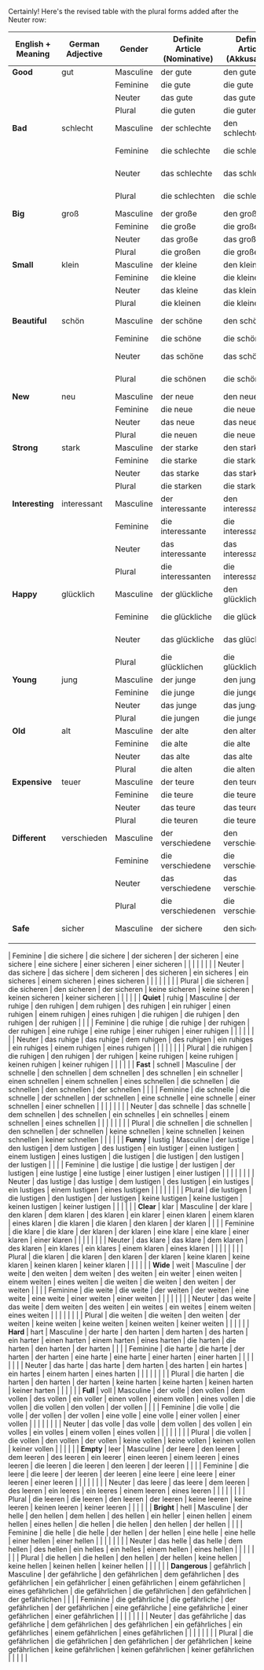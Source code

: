 Certainly! Here's the revised table with the plural forms added after the Neuter row:

| **English + Meaning** | **German Adjective** | **Gender** | **Definite Article (Nominative)** | **Definite Article (Akkusative)** | **Definite Article (Dative)** | **Definite Article (Genitive)** | **Indefinite Article (Nominative)** | **Indefinite Article (Akkusative)** | **Indefinite Article (Dative)** | **Indefinite Article (Genitive)** | **Plural Form (Nominative)** | **Plural Form (Akkusative)** | **Plural Form (Dative)** | **Plural Form (Genitive)** |
|------------------------|-----------------------|------------|-----------------------------------|-----------------------------------|--------------------------------|----------------------------------|-------------------------------------|-------------------------------------|---------------------------------|-------------------------------------|-----------------------------|-----------------------------|-----------------------------|-----------------------------|
| **Good**               | gut                   | Masculine   | der gute                           | den guten                           | dem guten                        | des guten                         | ein guter                           | einen guten                         | einem guten                        | eines guten                        | die guten                    | die guten                    | den guten                    | der guten                    |
|                        |                       | Feminine    | die gute                           | die gute                           | der guten                        | der guten                         | eine gute                           | eine gute                           | einer guten                        | einer guten                        |                             |                             |                             |                             |
|                        |                       | Neuter      | das gute                           | das gute                           | dem guten                        | des guten                         | ein gutes                           | ein gutes                           | einem guten                        | eines guten                        |                             |                             |                             |                             |
|                        |                       | Plural      | die guten                           | die guten                           | den guten                         | der guten                         | keine guten                         | keine guten                         | keinen guten                        | keiner guten                        |                             |                             |                             |                             |
| **Bad**                | schlecht              | Masculine   | der schlechte                      | den schlechten                      | dem schlechten                   | des schlechten                    | ein schlechter                        | einen schlechten                    | einem schlechten                   | eines schlechten                   | die schlechten               | die schlechten               | den schlechten               | der schlechten               |
|                        |                       | Feminine    | die schlechte                      | die schlechte                       | der schlechten                   | der schlechten                    | eine schlechte                        | eine schlechte                       | einer schlechten                   | einer schlechten                   |                             |                             |                             |                             |
|                        |                       | Neuter      | das schlechte                      | das schlechte                       | dem schlechten                   | des schlechten                    | ein schlechtes                       | ein schlechtes                       | einem schlechten                   | eines schlechten                   |                             |                             |                             |                             |
|                        |                       | Plural      | die schlechten                      | die schlechten                      | den schlechten                    | der schlechten                    | keine schlechten                     | keine schlechten                     | keinen schlechten                   | keiner schlechten                  |                             |                             |                             |                             |
| **Big**                | groß                  | Masculine   | der große                           | den großen                          | dem großen                       | des großen                         | ein großer                           | einen großen                        | einem großen                       | eines großen                       | die großen                   | die großen                   | den großen                   | der großen                   |
|                        |                       | Feminine    | die große                           | die große                           | der großen                        | der großen                         | eine große                           | eine große                           | einer großen                        | einer großen                        |                             |                             |                             |                             |
|                        |                       | Neuter      | das große                           | das große                           | dem großen                       | des großen                         | ein großes                           | ein großes                           | einem großen                       | eines großen                       |                             |                             |                             |                             |
|                        |                       | Plural      | die großen                          | die großen                          | den großen                        | der großen                        | keine großen                        | keine großen                        | keinen großen                       | keiner großen                     |                             |                             |                             |                             |
| **Small**              | klein                 | Masculine   | der kleine                          | den kleinen                         | dem kleinen                       | des kleinen                        | ein kleiner                          | einen kleinen                        | einem kleinen                      | eines kleinen                      | die kleinen                  | die kleinen                  | den kleinen                  | der kleinen                  |
|                        |                       | Feminine    | die kleine                          | die kleine                           | der kleinen                        | der kleinen                        | eine kleine                          | eine kleine                           | einer kleinen                       | einer kleinen                       |                             |                             |                             |                             |
|                        |                       | Neuter      | das kleine                          | das kleine                           | dem kleinen                       | des kleinen                        | ein kleines                          | ein kleines                          | einem kleinen                      | eines kleinen                      |                             |                             |                             |                             |
|                        |                       | Plural      | die kleinen                         | die kleinen                          | den kleinen                        | der kleinen                        | keine kleinen                        | keine kleinen                        | keinen kleinen                     | keiner kleinen                     |                             |                             |                             |                             |
| **Beautiful**          | schön                 | Masculine   | der schöne                          | den schönen                          | dem schönen                        | des schönen                         | ein schöner                          | einen schönen                        | einem schönen                      | eines schönen                      | die schönen                  | die schönen                  | den schönen                  | der schönen                  |
|                        |                       | Feminine    | die schöne                          | die schöne                           | der schönen                        | der schönen                        | eine schöne                          | eine schöne                          | einer schönen                       | einer schönen                      |                             |                             |                             |                             |
|                        |                       | Neuter      | das schöne                          | das schöne                           | dem schönen                        | des schönen                         | ein schönes                          | ein schönes                          | einem schönen                      | eines schönen                      |                             |                             |                             |                             |
|                        |                       | Plural      | die schönen                         | die schönen                          | den schönen                        | der schönen                        | keine schönen                        | keine schönen                        | keinen schönen                     | keiner schönen                     |                             |                             |                             |                             |
| **New**                | neu                   | Masculine   | der neue                           | den neuen                           | dem neuen                        | des neuen                         | ein neuer                           | einen neuen                         | einem neuen                        | eines neuen                        | die neuen                    | die neuen                    | den neuen                    | der neuen                    |
|                        |                       | Feminine    | die neue                           | die neue                           | der neuen                        | der neuen                         | eine neue                           | eine neue                           | einer neuen                        | einer neuen                        |                             |                             |                             |                             |
|                        |                       | Neuter      | das neue                           | das neue                           | dem neuen                        | des neuen                         | ein neues                           | ein neues                           | einem neuen                        | eines neuen                        |                             |                             |                             |                             |
|                        |                       | Plural      | die neuen                           | die neuen                           | den neuen                         | der neuen                         | keine neuen                         | keine neuen                         | keinen neuen                        | keiner neuen                      |                             |                             |                             |                             |
| **Strong**             | stark                 | Masculine   | der starke                          | den starken                          | dem starken                       | des starken                         | ein starker                          | einen starken                        | einem starken                      | eines starken                      | die starken                   | die starken                   | den starken                   | der starken                   |
|                        |                       | Feminine    | die starke                          | die starke                           | der starken                        | der starken                        | eine starke                          | eine starke                          | einer starken                       | einer starken                       |                             |                             |                             |                             |
|                        |                       | Neuter      | das starke                          | das starke                           | dem starken                       | des starken                         | ein starkes                          | ein starkes                          | einem starken                      | eines starken                      |                             |                             |                             |                             |
|                        |                       | Plural      | die starken                         | die starken                          | den starken                        | der starken                        | keine starken                        | keine starken                        | keinen starken                     | keiner starken                    |                             |                             |                             |                             |
| **Interesting**        | interessant           | Masculine   | der interessante                     | den interessanten                    | dem interessanten                 | des interessanten                  | ein interessanter                    | einen interessanten                 | einem interessanten                | eines interessanten               | die interessanten             | die interessanten             | den interessanten             | der interessanten             |
|                        |                       | Feminine    | die interessante                     | die interessante                      | der interessanten                 | der interessanten                  | eine interessante                    | eine interessante                   | einer interessanten                | einer interessanten              |                             |                             |                             |                             |
|                        |                       | Neuter      | das interessante                     | das interessante                     | dem interessanten                 | des interessanten                  | ein interessantes                    | ein interessantes                   | einem interessanten                | eines interessanten               |                             |                             |                             |                             |
|                        |                       | Plural      | die interessanten                    | die interessanten                    | den interessanten                 | der interessanten                  | keine interessanten                 | keine interessanten                 | keinen interessanten               | keiner interessanten             |                             |                             |                             |                             |
| **Happy**              | glücklich             | Masculine   | der glückliche                      | den glücklichen                      | dem glücklichen                   | des glücklichen                    | ein glücklicher                      | einen glücklichen                   | einem glücklichen                  | eines glücklichen                 | die glücklichen               | die glücklichen               | den glücklichen               | der glücklichen               |
|                        |                       | Feminine    | die glückliche                      | die glückliche                       | der glücklichen                   | der glücklichen                    | eine glückliche                     | eine glückliche                     | einer glücklichen                 | einer glücklichen               |                             |                             |                             |                             |
|                        |                       | Neuter      | das glückliche                      | das glückliche                       | dem glücklichen                   | des glücklichen                    | ein glückliches                     | ein glückliches                     | einem glücklichen                  | eines glücklichen               |                             |                             |                             |                             |
|                        |                       | Plural      | die glücklichen                     | die glücklichen                      | den glücklichen                    | der glücklichen                    | keine glücklichen                   | keine glücklichen                   | keinen glücklichen                | keiner glücklichen               |                             |                             |                             |                             |
| **Young**              | jung                  | Masculine   | der junge                           | den jungen                           | dem jungen                        | des jungen                         | ein junger                           | einen jungen                         | einem jungen                        | eines jungen                        | die jungen                    | die jungen                    | den jungen                    | der jungen                    |
|                        |                       | Feminine    | die junge                           | die junge                           | der jungen                         | der jungen                         | eine junge                           | eine junge                           | einer jungen                        | einer jungen                        |                             |                             |                             |                             |
|                        |                       | Neuter      | das junge                           | das junge                           | dem jungen                        | des jungen                         | ein junges                           | ein junges                           | einem jungen                        | eines jungen                        |                             |                             |                             |                             |
|                        |                       | Plural      | die jungen                           | die jungen                           | den jungen                         | der jungen                          | keine jungen                         | keine jungen                         | keinen jungen                        | keiner jungen                      |                             |                             |                             |                             |
| **Old**                | alt                   | Masculine   | der alte                            | den alten                            | dem alten                         | des alten                          | ein alter                            | einen alten                         | einem alten                         | eines alten                       | die alten                    | die alten                    | den alten                    | der alten                    |
|                        |                       | Feminine    | die alte                            | die alte                            | der alten                          | der alten                         | eine alte                            | eine alte                           | einer alten                         | einer alten                       |                             |                             |                             |                             |
|                        |                       | Neuter      | das alte                            | das alte                            | dem alten                         | des alten                          | ein altes                            | ein altes                           | einem alten                        | eines alten                       |                             |                             |                             |                             |
|                        |                       | Plural      | die alten                           | die alten                           | den alten                           | der alten                          | keine alten                         | keine alten                         | keinen alten                        | keiner alten                     |                             |                             |                             |                             |
| **Expensive**          | teuer                 | Masculine   | der teure                           | den teuren                           | dem teuren                         | des teuren                         | ein teurer                           | einen teuren                        | einem teuren                        | eines teuren                      | die teuren                    | die teuren                    | den teuren                    | der teuren                    |
|                        |                       | Feminine    | die teure                           | die teure                           | der teuren                         | der teuren                        | eine teure                           | eine teure                           | einer teuren                      | einer teuren                     |                             |                             |                             |                             |
|                        |                       | Neuter      | das teure                           | das teure                           | dem teuren                         | des teuren                         | ein teures                           | ein teures                           | einem teuren                       | eines teuren                      |                             |                             |                             |                             |
|                        |                       | Plural      | die teuren                          | die teuren                          | den teuren                          | der teuren                          | keine teuren                         | keine teuren                         | keinen teuren                       | keiner teuren                    |                             |                             |                             |                             |
| **Different**          | verschieden            | Masculine   | der verschiedene                     | den verschiedenen                     | dem verschiedenen                  | des verschiedenen                   | ein verschiedener                     | einen verschiedenen                  | einem verschiedenen                | eines verschiedenen               | die verschiedenen             | die verschiedenen             | den verschiedenen             | der verschiedenen             |
|                        |                       | Feminine    | die verschiedene                     | die verschiedene                      | der verschiedenen                  | der verschiedenen                   | eine verschiedene                    | eine verschiedene                    | einer verschiedenen                | einer verschiedenen                |                             |                             |                             |                             |
|                        |                       | Neuter      | das verschiedene                     | das verschiedene                     | dem verschiedenen                  | des verschiedenen                   | ein verschiedenes                    | ein verschiedenes                    | einem verschiedenen                | eines verschiedenen               |                             |                             |                             |                             |
|                        |                       | Plural      | die verschiedenen                    | die verschiedenen                    | den verschiedenen                  | der verschiedenen                   | keine verschiedenen                  | keine verschiedenen                  | keinen verschiedenen               | keiner verschiedenen              |                             |                             |                             |                             |
| **Safe**               | sicher                 | Masculine   | der sichere                          | den sicheren                          | dem sicheren                        | des sicheren                         | ein sicherer                          | einen sicheren                        | einem sicheren                     | eines sicheren                     | die sicheren                   | die sicheren                   | den sicheren                   | der sicheren                   |
|                        |                      

 | Feminine    | die sichere                          | die sichere                          | der sicheren                        | der sicheren                         | eine sichere                          | eine sichere                         | einer sicheren                      | einer sicheren                      |                             |                             |                             |                             |
|                        |                       | Neuter      | das sichere                          | das sichere                          | dem sicheren                        | des sicheren                         | ein sicheres                          | ein sicheres                         | einem sicheren                      | eines sicheren                     |                             |                             |                             |                             |
|                        |                       | Plural      | die sicheren                         | die sicheren                         | den sicheren                        | der sicheren                        | keine sicheren                        | keine sicheren                        | keinen sicheren                     | keiner sicheren                   |                             |                             |                             |                             |
| **Quiet**              | ruhig                  | Masculine   | der ruhige                          | den ruhigen                          | dem ruhigen                        | des ruhigen                         | ein ruhiger                           | einen ruhigen                        | einem ruhigen                       | eines ruhigen                      | die ruhigen                   | die ruhigen                   | den ruhigen                   | der ruhigen                   |
|                        |                       | Feminine    | die ruhige                          | die ruhige                           | der ruhigen                         | der ruhigen                         | eine ruhige                           | eine ruhige                           | einer ruhigen                      | einer ruhigen                     |                             |                             |                             |                             |
|                        |                       | Neuter      | das ruhige                          | das ruhige                           | dem ruhigen                         | des ruhigen                         | ein ruhiges                           | ein ruhiges                           | einem ruhigen                      | eines ruhigen                      |                             |                             |                             |                             |
|                        |                       | Plural      | die ruhigen                         | die ruhigen                         | den ruhigen                         | der ruhigen                         | keine ruhigen                        | keine ruhigen                        | keinen ruhigen                     | keiner ruhigen                    |                             |                             |                             |                             |
| **Fast**               | schnell                | Masculine   | der schnelle                         | den schnellen                         | dem schnellen                       | des schnellen                        | ein schneller                          | einen schnellen                      | einem schnellen                     | eines schnellen                   | die schnellen                  | die schnellen                  | den schnellen                  | der schnellen                  |
|                        |                       | Feminine    | die schnelle                         | die schnelle                         | der schnellen                        | der schnellen                        | eine schnelle                         | eine schnelle                         | einer schnellen                    | einer schnellen                   |                             |                             |                             |                             |
|                        |                       | Neuter      | das schnelle                         | das schnelle                         | dem schnellen                       | des schnellen                        | ein schnelles                         | ein schnelles                         | einem schnellen                     | eines schnellen                   |                             |                             |                             |                             |
|                        |                       | Plural      | die schnellen                        | die schnellen                        | den schnellen                       | der schnellen                        | keine schnellen                       | keine schnellen                       | keinen schnellen                   | keiner schnellen                  |                             |                             |                             |                             |
| **Funny**              | lustig                 | Masculine   | der lustige                          | den lustigen                          | dem lustigen                       | des lustigen                        | ein lustiger                          | einen lustigen                      | einem lustigen                    | eines lustigen                   | die lustigen                 | die lustigen                 | den lustigen                 | der lustigen                 |
|                        |                       | Feminine    | die lustige                          | die lustige                           | der lustigen                        | der lustigen                         | eine lustige                          | eine lustige                         | einer lustigen                    | einer lustigen                   |                             |                             |                             |                             |
|                        |                       | Neuter      | das lustige                          | das lustige                           | dem lustigen                       | des lustigen                        | ein lustiges                         | ein lustiges                         | einem lustigen                    | eines lustigen                   |                             |                             |                             |                             |
|                        |                       | Plural      | die lustigen                         | die lustigen                         | den lustigen                        | der lustigen                         | keine lustigen                       | keine lustigen                       | keinen lustigen                   | keiner lustigen                |                             |                             |                             |                             |
| **Clear**              | klar                  | Masculine   | der klare                            | den klaren                            | dem klaren                          | des klaren                           | ein klarer                            | einen klaren                         | einem klaren                      | eines klaren                      | die klaren                    | die klaren                    | den klaren                    | der klaren                    |
|                        |                       | Feminine    | die klare                            | die klare                            | der klaren                           | der klaren                           | eine klare                            | eine klare                           | einer klaren                      | einer klaren                      |                             |                             |                             |                             |
|                        |                       | Neuter      | das klare                            | das klare                            | dem klaren                           | des klaren                           | ein klares                            | ein klares                           | einem klaren                      | eines klaren                      |                             |                             |                             |                             |
|                        |                       | Plural      | die klaren                           | die klaren                           | den klaren                           | der klaren                           | keine klaren                         | keine klaren                         | keinen klaren                      | keiner klaren                   |                             |                             |                             |                             |
| **Wide**               | weit                   | Masculine   | der weite                           | den weiten                           | dem weiten                         | des weiten                          | ein weiter                           | einen weiten                         | einem weiten                      | eines weiten                     | die weiten                    | die weiten                    | den weiten                    | der weiten                    |
|                        |                       | Feminine    | die weite                           | die weite                            | der weiten                           | der weiten                           | eine weite                           | eine weite                           | einer weiten                      | einer weiten                    |                             |                             |                             |                             |
|                        |                       | Neuter      | das weite                           | das weite                            | dem weiten                           | des weiten                           | ein weites                           | ein weites                           | einem weiten                      | eines weiten                     |                             |                             |                             |                             |
|                        |                       | Plural      | die weiten                          | die weiten                           | den weiten                          | der weiten                           | keine weiten                         | keine weiten                         | keinen weiten                    | keiner weiten                   |                             |                             |                             |                             |
| **Hard**               | hart                  | Masculine   | der harte                            | den harten                            | dem harten                           | des harten                           | ein harter                            | einen harten                         | einem harten                      | eines harten                      | die harten                    | die harten                    | den harten                    | der harten                    |
|                        |                       | Feminine    | die harte                            | die harte                             | der harten                           | der harten                           | eine harte                            | eine harte                           | einer harten                      | einer harten                     |                             |                             |                             |                             |
|                        |                       | Neuter      | das harte                            | das harte                             | dem harten                           | des harten                           | ein hartes                            | ein hartes                           | einem harten                      | eines harten                     |                             |                             |                             |                             |
|                        |                       | Plural      | die harten                           | die harten                            | den harten                           | der harten                           | keine harten                         | keine harten                         | keinen harten                     | keiner harten                    |                             |                             |                             |                             |
| **Full**               | voll                   | Masculine   | der volle                            | den vollen                            | dem vollen                          | des vollen                           | ein voller                            | einen vollen                         | einem vollen                      | eines vollen                      | die vollen                    | die vollen                    | den vollen                    | der vollen                    |
|                        |                       | Feminine    | die volle                            | die volle                             | der vollen                           | der vollen                           | eine volle                            | eine volle                           | einer vollen                      | einer vollen                     |                             |                             |                             |                             |
|                        |                       | Neuter      | das volle                            | das volle                             | dem vollen                           | des vollen                           | ein volles                            | ein volles                           | einem vollen                      | eines vollen                     |                             |                             |                             |                             |
|                        |                       | Plural      | die vollen                           | die vollen                            | den vollen                           | der vollen                           | keine vollen                         | keine vollen                         | keinen vollen                    | keiner vollen                    |                             |                             |                             |                             |
| **Empty**              | leer                  | Masculine   | der leere                           | den leeren                           | dem leeren                          | des leeren                           | ein leerer                            | einen leeren                        | einem leeren                      | eines leeren                     | die leeren                    | die leeren                    | den leeren                    | der leeren                    |
|                        |                       | Feminine    | die leere                           | die leere                            | der leeren                           | der leeren                           | eine leere                            | eine leere                          | einer leeren                      | einer leeren                     |                             |                             |                             |                             |
|                        |                       | Neuter      | das leere                           | das leere                            | dem leeren                           | des leeren                           | ein leeres                            | ein leeres                           | einem leeren                      | eines leeren                     |                             |                             |                             |                             |
|                        |                       | Plural      | die leeren                           | die leeren                           | den leeren                           | der leeren                           | keine leeren                         | keine leeren                         | keinen leeren                    | keiner leeren                   |                             |                             |                             |                             |
| **Bright**             | hell                  | Masculine   | der helle                            | den hellen                            | dem hellen                           | des hellen                           | ein heller                            | einen hellen                        | einem hellen                     | eines hellen                     | die hellen                    | die hellen                    | den hellen                    | der hellen                    |
|                        |                       | Feminine    | die helle                            | die helle                            | der hellen                           | der hellen                           | eine helle                            | eine helle                           | einer hellen                      | einer hellen                     |                             |                             |                             |                             |
|                        |                       | Neuter      | das helle                            | das helle                            | dem hellen                           | des hellen                           | ein helles                            | ein helles                           | einem hellen                      | eines hellen                     |                             |                             |                             |                             |
|                        |                       | Plural      | die hellen                           | die hellen                           | den hellen                           | der hellen                           | keine hellen                         | keine hellen                         | keinen hellen                     | keiner hellen                    |                             |                             |                             |                             |
| **Dangerous**          | gefährlich            | Masculine   | der gefährliche                      | den gefährlichen                      | dem gefährlichen                    | des gefährlichen                    | ein gefährlicher                     | einen gefährlichen                 | einem gefährlichen               | eines gefährlichen              | die gefährlichen             | die gefährlichen             | den gefährlichen             | der gefährlichen             |
|                        |                       | Feminine    | die gefährliche                      | die gefährliche                       | der gefährlichen                    | der gefährlichen                     | eine gefährliche                     | eine gefährliche                    | einer gefährlichen               | einer gefährlichen              |                             |                             |                             |                             |
|                        |                       | Neuter      | das gefährliche                      | das gefährliche                       | dem gefährlichen                    | des gefährlichen                    | ein gefährliches                     | ein gefährliches                    | einem gefährlichen               | eines gefährlichen              |                             |                             |                             |                             |
|                        |                       | Plural      | die gefährlichen                     | die gefährlichen                     | den gefährlichen                    | der gefährlichen                    | keine gefährlichen                  | keine gefährlichen                 | keinen gefährlichen              | keiner gefährlichen             |                             |                             |                             |                             |



